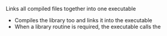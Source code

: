 Links all compiled files together into one executable
- Compiles the library too and links it into the executable
- When a library routine is required, the executable calls the 